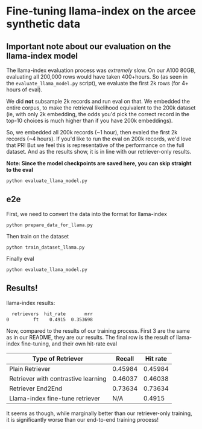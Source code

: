 # Fine-tuning llama-index on the arcee synthetic data

## Important note about our evaluation on the llama-index model
The llama-index evaluation process was _extremely_ slow. On our A100 80GB, evaluating all
200,000 rows would have taken 400+hours. So (as seen in the `evaluate_llama_model.py` script), we evaluate the first
2k rows (for 4+ hours of eval). 

We did **not** subsample 2k records and run eval on that. We embedded the entire corpus, to make the 
retrieval likelihood equivalent to the 200k dataset (ie, with only 2k embedding, the odds you'd pick
the correct record in the top-10 choices is much higher than if you have 200k embeddings). 

So, we embedded all 200k records (~1 hour), then evaled the first 2k records (~4 hours). If you'd like to 
run the eval on 200k records, we'd love that PR! But we feel this is representative of the performance on the full 
dataset. And as the results show, it is in line with our retriever-only results.

**Note: Since the model checkpoints are saved here, you can skip straight to the eval**
```shell
python evaluate_llama_model.py
```

## e2e
First, we need to convert the data into the format for llama-index

```shell
python prepare_data_for_llama.py
```

Then train on the dataset
```shell
python train_dataset_llama.py
```

Finally eval
```shell
python evaluate_llama_model.py
```

## Results!

llama-index results:
```markdown
  retrievers  hit_rate       mrr
0         ft    0.4915  0.353698
```

Now, compared to the results of our training process. First 3 are the same as in our README, they are our results. The final row is
the result of llama-index fine-tuning, and their own hit-rate eval

| Type of Retriever | Recall | Hit rate |
| --- | ----- | ----|
| Plain Retriever | 0.45984 | 0.45984 |
| Retriever with contrastive learning | 0.46037 | 0.46038 |
| Retriever End2End | 0.73634 | 0.73634 |
| Llama-index fine-tune retriever | N/A | 0.4915 |

It seems as though, while marginally better than our retriever-only training, it is 
significantly worse than our end-to-end training process!
